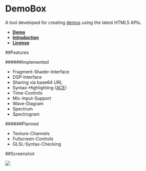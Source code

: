 DemoBox
=======

A tool developed for creating <a href="https://en.wikipedia.org/wiki/Demo_(computer_programming)">demos</a> using the latest HTML5 APIs.

* [**Demo**](http://apps.elias.media/DemoBox)  
* [**Introduction**](https://github.com/elias-schuett/DemoBox/blob/master/INTRODUCTION.md)  
* [**License**](https://creativecommons.org/licenses/by-nc-sa/4.0/)

##Features

######Implemented
* Fragment-Shader-Interface
* DSP-Interface
* Sharing via base64 URL
* Syntax-Highlighting ([ACE](https://github.com/ajaxorg/ace))
* Time-Controls
* Mic-Input-Support
* Wave-Diagram
* Spectrum
* Spectrogram

######Planned
* Texture-Channels
* Fullscreen-Controls
* GLSL-Syntax-Checking

##Screenshot

![](https://i.imgur.com/OsNEFTq.png)
